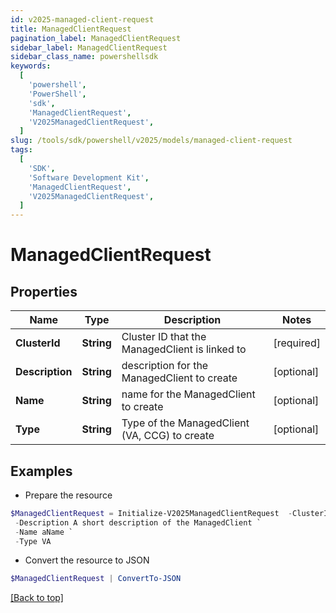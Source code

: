 ```yaml
---
id: v2025-managed-client-request
title: ManagedClientRequest
pagination_label: ManagedClientRequest
sidebar_label: ManagedClientRequest
sidebar_class_name: powershellsdk
keywords:
  [
    'powershell',
    'PowerShell',
    'sdk',
    'ManagedClientRequest',
    'V2025ManagedClientRequest',
  ]
slug: /tools/sdk/powershell/v2025/models/managed-client-request
tags:
  [
    'SDK',
    'Software Development Kit',
    'ManagedClientRequest',
    'V2025ManagedClientRequest',
  ]
---
```


# ManagedClientRequest

## Properties

| Name | Type | Description | Notes |
| --- | --- | --- | --- |
| **ClusterId** | **String** | Cluster ID that the ManagedClient is linked to | [required] |
| **Description** | **String** | description for the ManagedClient to create | [optional] |
| **Name** | **String** | name for the ManagedClient to create | [optional] |
| **Type** | **String** | Type of the ManagedClient (VA, CCG) to create | [optional] |

## Examples

- Prepare the resource

```powershell
$ManagedClientRequest = Initialize-V2025ManagedClientRequest  -ClusterId aClusterId `
 -Description A short description of the ManagedClient `
 -Name aName `
 -Type VA
```

- Convert the resource to JSON

```powershell
$ManagedClientRequest | ConvertTo-JSON
```

[[Back to top]](#)
